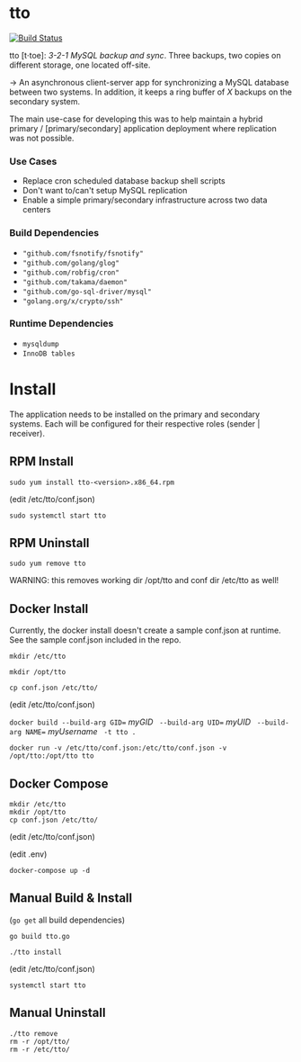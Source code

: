 # tto

[![Build Status](https://travis-ci.org/ctomkow/tto.svg?branch=master)](https://travis-ci.org/ctomkow/tto)

tto [t⋅toe]: _3-2-1 MySQL backup and sync_. Three backups, two copies on different storage, one located off-site.

→	An asynchronous client-server app for synchronizing a MySQL database between two systems. In addition, it keeps a ring buffer of _X_ backups on the secondary system. 

The main use-case for developing this was to help maintain a hybrid primary / [primary/secondary] application 
deployment where replication was not possible.

### Use Cases
* Replace cron scheduled database backup shell scripts
* Don't want to/can't setup MySQL replication
* Enable a simple primary/secondary infrastructure across two data centers


### Build Dependencies
* `"github.com/fsnotify/fsnotify"`
* `"github.com/golang/glog"`
* `"github.com/robfig/cron"`
* `"github.com/takama/daemon"`
* `"github.com/go-sql-driver/mysql"`
* `"golang.org/x/crypto/ssh"`

### Runtime Dependencies
* `mysqldump`
* `InnoDB tables`

# Install

The application needs to be installed on the primary and secondary systems. Each will be configured for their 
respective roles (sender | receiver).

## RPM Install

    sudo yum install tto-<version>.x86_64.rpm

(edit /etc/tto/conf.json)

    sudo systemctl start tto   

## RPM Uninstall
    sudo yum remove tto

WARNING: this removes working dir /opt/tto and conf dir /etc/tto as well!

## Docker Install
Currently, the docker install doesn't create a sample conf.json at runtime. See the sample conf.json included in the repo.

    mkdir /etc/tto

    mkdir /opt/tto

    cp conf.json /etc/tto/

(edit /etc/tto/conf.json)

`docker build --build-arg GID=` _myGID_ ` --build-arg UID=` _myUID_ ` --build-arg NAME=` _myUsername_ ` -t tto .`

    docker run -v /etc/tto/conf.json:/etc/tto/conf.json -v /opt/tto:/opt/tto tto

## Docker Compose

    mkdir /etc/tto
    mkdir /opt/tto
    cp conf.json /etc/tto/

(edit /etc/tto/conf.json)

(edit .env)

    docker-compose up -d

## Manual Build & Install
(`go get` all build dependencies)

    go build tto.go

    ./tto install

(edit /etc/tto/conf.json)

    systemctl start tto

## Manual Uninstall

    ./tto remove
    rm -r /opt/tto/
    rm -r /etc/tto/
